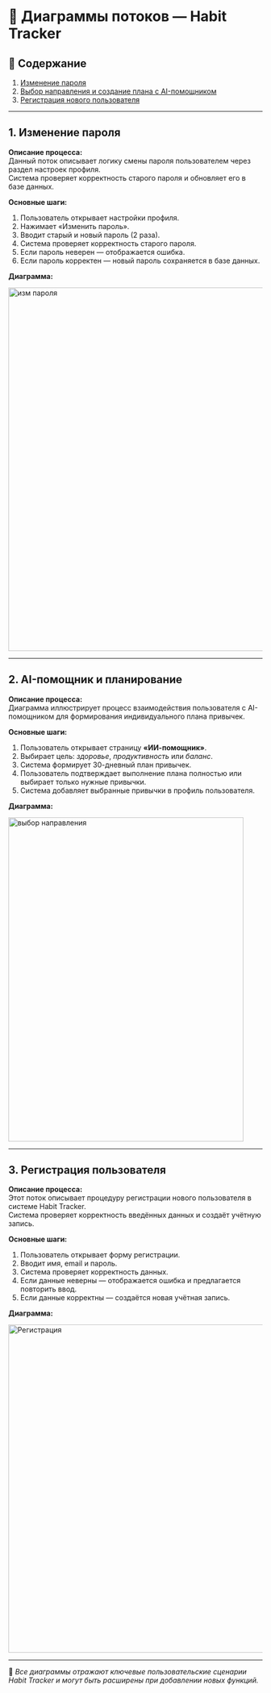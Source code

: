 # 🧭 Диаграммы потоков — Habit Tracker

## 📘 Содержание
1. [Изменение пароля](#1-изменение-пароля)  
2. [Выбор направления и создание плана с AI-помощником](#2-ai-помощник-и-планирование)  
3. [Регистрация нового пользователя](#3-регистрация-пользователя)

---

## 1. Изменение пароля

**Описание процесса:**  
Данный поток описывает логику смены пароля пользователем через раздел настроек профиля.  
Система проверяет корректность старого пароля и обновляет его в базе данных.

**Основные шаги:**
1. Пользователь открывает настройки профиля.  
2. Нажимает «Изменить пароль».  
3. Вводит старый и новый пароль (2 раза).  
4. Система проверяет корректность старого пароля.  
5. Если пароль неверен — отображается ошибка.  
6. Если пароль корректен — новый пароль сохраняется в базе данных.

**Диаграмма:**

<img width="510" height="721" alt="изм пароля" src="https://github.com/user-attachments/assets/cc1e8230-372b-4914-81b5-18a32e24945c" />

---

## 2. AI-помощник и планирование

**Описание процесса:**  
Диаграмма иллюстрирует процесс взаимодействия пользователя с AI-помощником для формирования индивидуального плана привычек.

**Основные шаги:**
1. Пользователь открывает страницу **«ИИ-помощник»**.  
2. Выбирает цель: *здоровье*, *продуктивность* или *баланс*.  
3. Система формирует 30-дневный план привычек.  
4. Пользователь подтверждает выполнение плана полностью или выбирает только нужные привычки.  
5. Система добавляет выбранные привычки в профиль пользователя.

**Диаграмма:**

<img width="466" height="643" alt="выбор направления" src="https://github.com/user-attachments/assets/65228fc4-efe9-42e7-9102-320bce2b3410" />

---

## 3. Регистрация пользователя

**Описание процесса:**  
Этот поток описывает процедуру регистрации нового пользователя в системе Habit Tracker.  
Система проверяет корректность введённых данных и создаёт учётную запись.

**Основные шаги:**
1. Пользователь открывает форму регистрации.  
2. Вводит имя, email и пароль.  
3. Система проверяет корректность данных.  
4. Если данные неверны — отображается ошибка и предлагается повторить ввод.  
5. Если данные корректны — создаётся новая учётная запись.

**Диаграмма:**

<img width="537" height="651" alt="Регистрация" src="https://github.com/user-attachments/assets/519cb265-4d88-4247-aea2-50d5ed29731c" />

---

📄 *Все диаграммы отражают ключевые пользовательские сценарии Habit Tracker и могут быть расширены при добавлении новых функций.*
